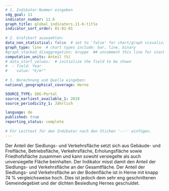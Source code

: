 ```yaml
---
# 1. Indikator-Nummer eingeben 
sdg_goal: 11
indicator_number: 11.6
graph_title: global_indicators.11-6-title
indicator_sort_order: 01-01-01
 
# 2. Grafikart auswaehlen: 
data_non_statistical: false  # set to 'false' for chart/graph visualization 
graph_type: line  # chart types include: bar, line, binary 
#graph_stacked_disaggregation: Gruppe  ## uncomment this line for stacked bars. eplace 'Geschlecht' with the field of aggregation. 
computation_units: Anteil (%)
# data_start_values:  # initialize the field to be shown  
#  - field: Year
#    value: "€/m²"
 
# 3. Berechnung und Quelle eingeben: 
national_geographical_coverage: Herne

SOURCE_TYPE: SDG-Portal
source_earliest_available_1: 2019
source_periodicity_1: Jährlich

language: de   
published: true 
reporting_status: complete
 
# Für Leittext für den Indikator nach den Stichen '---' einfügen. 
---
```

Der Anteil der Siedlungs- und Verkehrsfläche setzt sich aus Gebäude- und Freifläche, Betriebsfläche, Verkehrsfläche, Erholungsfläche sowie Friedhofsfläche zusammen und kann sowohl versiegelte als auch unversiegelte Fläche beinhalten. Der Indikator misst damit den Anteil der Siedlungs- und Verkehrsfläche an der Gesamtfläche. Der Anteil der Siedlungs- und Verkehrsfläche an der Bodenfläche ist in Herne mit knapp 74 % vergleichsweise hoch. Dies ist jedoch dem sehr eng geschnittenen Gemeindegebiet und der dichten Besiedlung Hernes geschuldet. <br>
